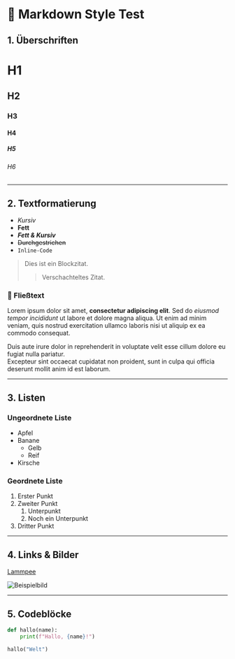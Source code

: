 # 📝 Markdown Style Test

## 1. Überschriften

# H1

## H2

### H3

#### H4

##### H5

###### H6

---

## 2. Textformatierung

- *Kursiv*
- **Fett**
- ***Fett & Kursiv***
- ~~Durchgestrichen~~
- `Inline-Code`

> Dies ist ein Blockzitat.  
>> Verschachteltes Zitat.

### 📖 Fließtext

Lorem ipsum dolor sit amet, **consectetur adipiscing elit**. Sed do *eiusmod tempor incididunt* ut labore et dolore magna aliqua. Ut enim ad minim veniam, quis nostrud exercitation ullamco laboris nisi ut aliquip ex ea commodo consequat.

Duis aute irure dolor in reprehenderit in voluptate velit esse cillum dolore eu fugiat nulla pariatur.  
Excepteur sint occaecat cupidatat non proident, sunt in culpa qui officia deserunt mollit anim id est laborum.

---

## 3. Listen

### Ungeordnete Liste

- Apfel
- Banane
  - Gelb
  - Reif
- Kirsche

### Geordnete Liste

1. Erster Punkt
2. Zweiter Punkt
   1. Unterpunkt
   2. Noch ein Unterpunkt
3. Dritter Punkt

---

## 4. Links & Bilder

[Lammpee](https://lammpee.de)

![Beispielbild](https://lammpee.de/share.jpg)

---

## 5. Codeblöcke

```python
def hallo(name):
    print(f"Hallo, {name}!")

hallo("Welt")
